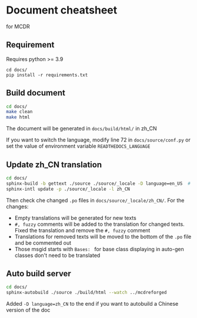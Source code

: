 # Document cheatsheet

for MCDR

## Requirement

Requires python >= 3.9

```
cd docs/
pip install -r requirements.txt
```

## Build document

```bash
cd docs/
make clean
make html
```

The document will be generated in `docs/build/html/` in zh_CN

If you want to switch the language, modify line 72 in `docs/source/conf.py` or set the value of environment variable `READTHEDOCS_LANGUAGE`

## Update zh_CN translation

```bash
cd docs/
sphinx-build -b gettext ./source ./source/_locale -D language=en_US  # en_US is required to be used when updating translation so the base language is correct
sphinx-intl update -p ./source/_locale -l zh_CN
```

Then check che changed `.po` files in `docs/source/_locale/zh_CN/`. For the changes:

- Empty translations will be generated for new texts
- `#, fuzzy` comments will be added to the translation for changed texts. Fixed the translation and remove the `#, fuzzy` comment
- Translations for removed texts will be moved to the bottom of the `.po` file and be commented out
- Those msgid starts with `Bases: ` for base class displaying in auto-gen classes don't need to be translated

## Auto build server

```bash
cd docs/
sphinx-autobuild ./source ./build/html --watch ../mcdreforged
```

Added `-D language=zh_CN` to the end if you want to autobuild a Chinese version of the doc
